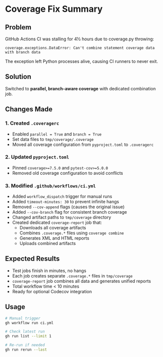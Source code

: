 # Coverage Fix Summary

## Problem

GitHub Actions CI was stalling for 4½ hours due to coverage.py throwing:
```
coverage.exceptions.DataError: Can't combine statement coverage data with branch data
```

The exception left Python processes alive, causing CI runners to never exit.

## Solution

Switched to **parallel, branch-aware coverage** with dedicated combination job.

## Changes Made

### 1. Created `.coveragerc`
- Enabled `parallel = True` and `branch = True`
- Set data files to `tmp/coverage/.coverage`
- Moved all coverage configuration from `pyproject.toml` to `.coveragerc`

### 2. Updated `pyproject.toml`
- Pinned `coverage>=7.5.0` and `pytest-cov>=5.0.0`
- Removed old coverage configuration to avoid conflicts

### 3. Modified `.github/workflows/ci.yml`
- Added `workflow_dispatch` trigger for manual runs
- Added `timeout-minutes: 30` to prevent infinite hangs
- Removed `--cov-append` flags (causes the original issue)
- Added `--cov-branch` flag for consistent branch coverage
- Changed artifact paths to `tmp/coverage` directory
- Created dedicated `coverage-report` job that:
  - Downloads all coverage artifacts
  - Combines `.coverage.*` files using `coverage combine`
  - Generates XML and HTML reports
  - Uploads combined artifacts

## Expected Results

- Test jobs finish in minutes, no hangs
- Each job creates separate `.coverage.*` files in `tmp/coverage`
- `coverage-report` job combines all data and generates unified reports
- Total workflow time < 10 minutes
- Ready for optional Codecov integration

## Usage

```bash
# Manual trigger
gh workflow run ci.yml

# Check latest run
gh run list --limit 1

# Re-run if needed
gh run rerun --last
```
